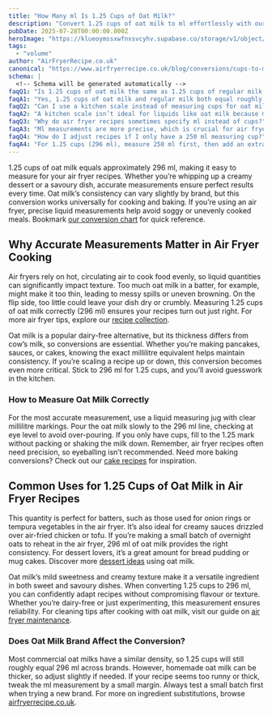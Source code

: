 ```yaml
---
title: "How Many ml Is 1.25 Cups of Oat Milk?"
description: "Convert 1.25 cups of oat milk to ml effortlessly with our simple guide—perfect for air fryer recipes and baking accuracy."
pubDate: 2025-07-28T00:00:00.000Z
heroImage: "https://klueoymssxwfnxsvcyhv.supabase.co/storage/v1/object/public/Shmucket/how-many-ml-is-1-25-cups-of-oat-milk.webp"
tags:
  - "volume"
author: "AirFryerRecipe.co.uk"
canonical: "https://www.airfryerrecipe.co.uk/blog/conversions/cups-to-ml/how-many-ml-is-1-25-cups-of-oat-milk"
schema: |
  <!-- Schema will be generated automatically -->
faqQ1: "Is 1.25 cups of oat milk the same as 1.25 cups of regular milk in ml?"
faqA1: "Yes, 1.25 cups of oat milk and regular milk both equal roughly 296 ml in volume. While oat milk is slightly denser, the difference is negligible for most recipes. Always measure liquids in a jug for accuracy, especially in air fryer cooking."
faqQ2: "Can I use a kitchen scale instead of measuring cups for oat milk?"
faqA2: "A kitchen scale isn’t ideal for liquids like oat milk because ml measurements are based on volume, not weight. For 1.25 cups (296 ml), a liquid measuring jug is best. If you must use a scale, note that 296 ml of oat milk weighs about 300 grams, but this can vary by brand."
faqQ3: "Why do air fryer recipes sometimes specify ml instead of cups?"
faqA3: "Ml measurements are more precise, which is crucial for air fryer cooking where excess liquid can affect crispiness. Recipes from the UK and Europe often use ml, while cups are more common in the US. Converting 1.25 cups to 296 ml ensures consistency."
faqQ4: "How do I adjust recipes if I only have a 250 ml measuring cup?"
faqA4: "For 1.25 cups (296 ml), measure 250 ml first, then add an extra 46 ml (about 3 tablespoons). Alternatively, use a 1-cup measure (240 ml) plus 2 tablespoons (30 ml) to get close enough. Small variations won’t ruin most air fryer dishes."
---
```

<p>1.25 cups of oat milk equals approximately 296 ml, making it easy to measure for your air fryer recipes. Whether you’re whipping up a creamy dessert or a savoury dish, accurate measurements ensure perfect results every time. Oat milk’s consistency can vary slightly by brand, but this conversion works universally for cooking and baking. If you’re using an air fryer, precise liquid measurements help avoid soggy or unevenly cooked meals. Bookmark <a href=https://www.airfryerrecipe.co.uk/air-fryer-conversion-chart>our conversion chart</a> for quick reference.</p>

<h2>Why Accurate Measurements Matter in Air Fryer Cooking</h2>
<p>Air fryers rely on hot, circulating air to cook food evenly, so liquid quantities can significantly impact texture. Too much oat milk in a batter, for example, might make it too thin, leading to messy spills or uneven browning. On the flip side, too little could leave your dish dry or crumbly. Measuring 1.25 cups of oat milk correctly (296 ml) ensures your recipes turn out just right. For more air fryer tips, explore our <a href=https://www.airfryerrecipe.co.uk/recipes>recipe collection</a>.</p>

<p>Oat milk is a popular dairy-free alternative, but its thickness differs from cow’s milk, so conversions are essential. Whether you’re making pancakes, sauces, or cakes, knowing the exact millilitre equivalent helps maintain consistency. If you’re scaling a recipe up or down, this conversion becomes even more critical. Stick to 296 ml for 1.25 cups, and you’ll avoid guesswork in the kitchen.</p>

<h3>How to Measure Oat Milk Correctly</h3>
<p>For the most accurate measurement, use a liquid measuring jug with clear millilitre markings. Pour the oat milk slowly to the 296 ml line, checking at eye level to avoid over-pouring. If you only have cups, fill to the 1.25 mark without packing or shaking the milk down. Remember, air fryer recipes often need precision, so eyeballing isn’t recommended. Need more baking conversions? Check out our <a href=https://www.airfryerrecipe.co.uk/recipe-category/cakes>cake recipes</a> for inspiration.</p>

<h2>Common Uses for 1.25 Cups of Oat Milk in Air Fryer Recipes</h2>
<p>This quantity is perfect for batters, such as those used for onion rings or tempura vegetables in the air fryer. It’s also ideal for creamy sauces drizzled over air-fried chicken or tofu. If you’re making a small batch of overnight oats to reheat in the air fryer, 296 ml of oat milk provides the right consistency. For dessert lovers, it’s a great amount for bread pudding or mug cakes. Discover more <a href=https://www.airfryerrecipe.co.uk/recipe-category/dessert>dessert ideas</a> using oat milk.</p>

<p>Oat milk’s mild sweetness and creamy texture make it a versatile ingredient in both sweet and savoury dishes. When converting 1.25 cups to 296 ml, you can confidently adapt recipes without compromising flavour or texture. Whether you’re dairy-free or just experimenting, this measurement ensures reliability. For cleaning tips after cooking with oat milk, visit our guide on <a href=https://www.airfryerrecipe.co.uk/air-fryer-cleaner>air fryer maintenance</a>.</p>

<h3>Does Oat Milk Brand Affect the Conversion?</h3>
<p>Most commercial oat milks have a similar density, so 1.25 cups will still roughly equal 296 ml across brands. However, homemade oat milk can be thicker, so adjust slightly if needed. If your recipe seems too runny or thick, tweak the ml measurement by a small margin. Always test a small batch first when trying a new brand. For more on ingredient substitutions, browse <a href=https://www.airfryerrecipe.co.uk>airfryerrecipe.co.uk</a>.</p>

